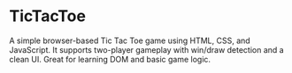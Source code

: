 # TicTacToe
A simple browser-based Tic Tac Toe game using HTML, CSS, and JavaScript. It supports two-player gameplay with win/draw detection and a clean UI. Great for learning DOM and basic game logic.
